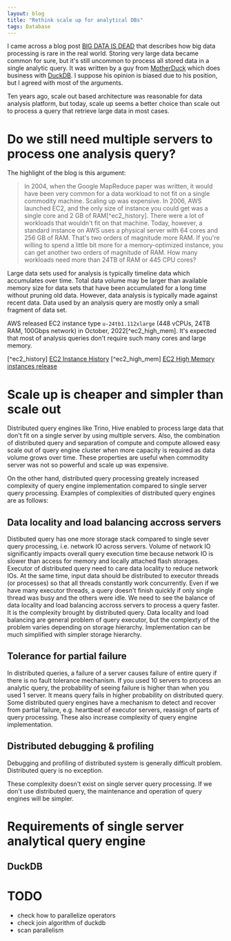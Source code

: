 ```yaml
---
layout: blog
title: "Rethink scale up for analytical DBs"
tags: Database
---
```


I came across a blog post [BIG DATA IS DEAD](https://motherduck.com/blog/big-data-is-dead/)
that describes how big data processing is rare in the real world. Storing very large data became common for sure,
but it's still uncommon to process all stored data in a single analytic query.
It was written by a guy from [MotherDuck](https://motherduck.com/) which does business with [DuckDB](https://duckdb.org/).
I suppose his opinion is biased due to his position, but I agreed with most of the arguments.

Ten years ago, scale out based architecture was reasonable for data analysis platform,
but today, scale up seems a better choice than scale out to process a query that retrieve large data in most cases.
<!--end_excerpt-->

# Do we still need multiple servers to process one analysis query?
The highlight of the blog is this argument:

> In 2004, when the Google MapReduce paper was written, it would have been very common for a data workload to not fit on a single commodity machine. Scaling up was expensive. In 2006, AWS launched EC2, and the only size of instance you could get was a single core and 2 GB of RAM[^ec2_history]. There were a lot of workloads that wouldn't fit on that machine.
Today, however, a standard instance on AWS uses a physical server with 64 cores and 256 GB of RAM. That's two orders of magnitude more RAM. If you're willing to spend a little bit more for a memory-optimized instance, you can get another two orders of magnitude of RAM. How many workloads need more than 24TB of RAM or 445 CPU cores?

Large data sets used for analysis is typically timeline data which accumulates over time. Total data volume may be larger than available memory size for data sets that have been accumulated for a long time without pruning old data. However, data analysis is typically made against recent data. Data used by an analysis query are mostly only a small fragment of data set.

AWS released EC2 instance type `u-24tb1.112xlarge` (448 vCPUs, 24TB RAM, 100Gbps network) in October, 2022[^ec2_high_mem]. It's expected that most of analysis queries don't require such many cores and large memory.

[^ec2_history] [EC2 Instance History](https://aws.amazon.com/blogs/aws/ec2-instance-history/)
[^ec2_high_mem] [EC2 High Memory instances release](https://aws.amazon.com/about-aws/whats-new/2022/10/ec2-high-memory-instances-18tib-24tib-memory-available-on-demand-savings-plan-purchase-options/)

# Scale up is cheaper and simpler than scale out
Distributed query engines like Trino, Hive enabled to process large data that don't fit on a single server by using multiple servers. Also, the combination of distributed query and separation of compute and compute allowed easy scale out of query engine cluster when more capacity is required as data volume grows over time. These properties are useful when commodity server was not so powerful and scale up was expensive.

On the other hand, distributed query processing greately increased complexity of query engine implementation compared to single server query processing. Examples of complexities of distributed query engines are as follows:

## Data locality and load balancing accross servers
Distibuted query has one more storage stack compared to single sever query processing, i.e. network IO across servers.
Volume of network IO significantly impacts overall query execution time because network IO is slower than access for memory and locally attached flash storages. Executor of distributed query need to care data locality to reduce network IOs.
At the same time, input data should be distributed to executor threads (or processes) so that all threads constantly work concurrently. Even if we have many executor threads, a query doesn't finish quickly if only single thread was busy and the others were idle. We need to see the balance of data locality and load balancing accross servers to process a query faster. It is the complexity brought by distributed query.
Data locality and load balancing are general problem of query executor, but the complexty of the problem varies depending on storage hierarchy. Implementation can be much simplified with simpler storage hierarchy.

## Tolerance for partial failure
In distributed queries, a failure of a server causes failure of entire query if there is no fault tolerance mechanism.
If you used 10 servers to process an analytic query, the probability of seeing failure is higher than when you used 1 server. It means query fails in higher probability on distributed query.
Some distributed query engines have a mechanism to detect and recover from partial failure, e.g. heartbeat of executor servers, reassign of parts of query processing. These also increase complexity of query engine implementation.

## Distributed debugging & profiling
Debugging and profiling of distributed system is generally difficult problem. Distributed query is no exception.


These complexity doesn't exist on single server query processing. If we don't use distributed query, the maintenance and operation of query engines will be simpler.

# Requirements of single server analytical query engine

## DuckDB

# TODO
- check how to parallelize operators
- check join algorithm of duckdb
- scan parallelism
